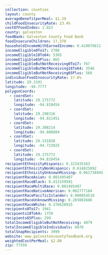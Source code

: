 ```yaml
---
collection: counties
layout: county
averageBenefitperMeal: $1.29
childFoodInsecurityRate: 23.4%
costOfFoodIndex: 1.023
county: galveston
foodBank: Galveston County Food Bank
foodInsecureChildren: 17,370
householdIncomeWithEarnedIncome: 0.419076611
incomeEligible0To17: 2708
incomeEligible18To64: 5305
incomeEligible65Plus: 865
incomeEligibleButNotReceiving0To17: 767
incomeEligibleButNotReceiving18To64: 3546
incomeEligibleButNotReceiving65Plus: 566
individualFoodInsecurityRate: 17.6%
latitude: 29.3101
longitude: -94.7777
polygonCoords:
  - coordSet:
    latitude: 29.275772
    longitude: -94.810454
  - coordSet:
    latitude: 29.298316
    longitude: -94.821451
  - coordSet:
    latitude: 29.308214
    longitude: -94.808804
  - coordSet:
    latitude: 29.331858
    longitude: -94.723025
  - coordSet:
    latitude: 29.275772
    longitude: -94.810454
recipientEthnicityHispanic: 0.323435163
recipientEthnicityNonHispanic: 0.614825892
recipientEthnicityUnknownMissing: 0.061738945
recipientRaceAsian: 0.001495407
recipientRaceBlack: 0.413159581
recipientRaceMultiRace: 0.001495407
recipientRaceNativeAmerican: 0.002777184
recipientRacePacificIslander: 0.000854518
recipientRaceUnknownMissing: 0.203802606
recipientRaceWhite: 0.376628925
recipients0To17: 1941
recipients18To64: 1759
recipients65Plus: 299
totalIncomeEligibleButNotReceiving: 4879
totalIncomeEligibleIndividuals: 8878
totalSnapRecipients: 3999
website: www.galvestoncountyfoodbank.org
weightedCostPerMeal: $2.80
zip: 77550
---
```

